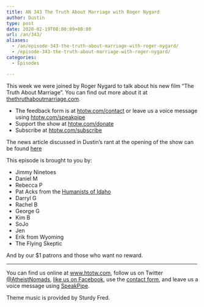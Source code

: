 ```yaml
---
title: AN 343 The Truth About Marriage with Roger Nygard
author: Dustin
type: post
date: 2020-02-19T08:00:09+00:00
url: /an/343/
aliases:
  - /an/episode-343-the-truth-about-marriage-with-roger-nygard/
  - /episode-343-the-truth-about-marriage-with-roger-nygard/
categories:
  - Episodes

---
```

<div id="buzzsprout-player-10552766"></div><script src="https://www.buzzsprout.com/1983601/10552766-343-the-truth-about-marriage-with-roger-nygard.js?container_id=buzzsprout-player-10552766&player=small" type="text/javascript" charset="utf-8"></script>

This week we were joined by Roger Nygard to talk about his new film “The Truth About Marriage”. You can find out more about it at [thethruthaboutmarriage.com][1].

<!--more-->

  * The feedback form is at [htotw.com/contact](https://htotw.com/contact) or leave us a voice message using <a href="https://htotw.com/speakpipe" target="_blank" rel="noopener noreferrer">htotw.com/speakpipe</a>
  * Support the show at <a href="https://htotw.com/donate" target="_blank" rel="noopener noreferrer">htotw.com/donate</a>
  * Subscribe at <a href="https://htotw.com/subscribe" target="_blank" rel="noopener noreferrer">htotw.com/subscribe</a>

The news article discussed in Dustin’s rant at the opening of the show can be found [here][2]

This episode is brought to you by:

  * Jimmy Ninetoes
  * Daniel M
  * Rebecca P
  * Pat Acks from the <a href="https://www.humanistsofidaho.org" target="_blank" rel="noopener noreferrer">Humanists of Idaho</a>
  * Darryl G
  * Rachel B
  * George G
  * Kim B
  * SoJo
  * Jen
  * Erik from Wyoming
  * The Flying Skeptic

And by our $1 patrons and those who want no reward.

<hr width="500" />

You can find us online at <a href="https://www.htotw.com/" target="_blank" rel="noopener noreferrer">www.htotw.com</a>, follow us on Twitter <a href="https://htotw.com/twitter" target="_blank" rel="noopener noreferrer">@AtheistNomads</a>, <a href="https://htotw.com/facebook" target="_blank" rel="noopener noreferrer">like us on Facebook</a>, use the [contact form](https://htotw.com/contact), and leave us a voice message using <a href="https://htotw.com/speakpipe" target="_blank" rel="noopener noreferrer">SpeakPipe</a>.

Theme music is provided by Sturdy Fred.

 [1]: https://thetruthaboutmarriage.com
 [2]: https://www.wcvb.com/article/self-styled-california-refugees-moving-to-idaho-to-avoid-vaccinating-their-kids/30897667